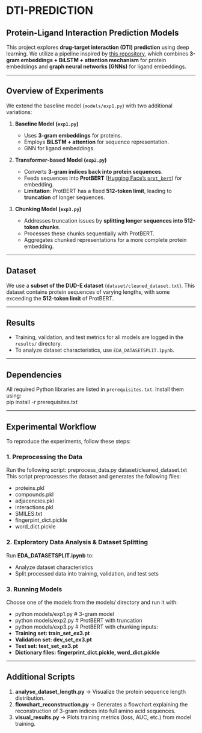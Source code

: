 # **DTI-PREDICTION**  
## **Protein-Ligand Interaction Prediction Models**  

This project explores **drug-target interaction (DTI) prediction** using deep learning. We utilize a pipeline inspired by [this repository](https://github.com/Fitnessnlp/DeepEmbedding-DTI/tree/master/dataset), which combines **3-gram embeddings + BiLSTM + attention mechanism** for protein embeddings and **graph neural networks (GNNs)** for ligand embeddings.  

---

## **Overview of Experiments**  

We extend the baseline model (`models/exp1.py`) with two additional variations:  

1. **Baseline Model (`exp1.py`)**  
   - Uses **3-gram embeddings** for proteins.  
   - Employs **BiLSTM + attention** for sequence representation.  
   - GNN for ligand embeddings.  

2. **Transformer-based Model (`exp2.py`)**  
   - Converts **3-gram indices back into protein sequences**.  
   - Feeds sequences into **ProtBERT** ([Hugging Face’s `prot_bert`](https://huggingface.co/Rostlab/prot_bert/tree/main)) for embedding.  
   - **Limitation**: ProtBERT has a fixed **512-token limit**, leading to **truncation** of longer sequences.  

3. **Chunking Model (`exp3.py`)**  
   - Addresses truncation issues by **splitting longer sequences into 512-token chunks**.  
   - Processes these chunks sequentially with ProtBERT.  
   - Aggregates chunked representations for a more complete protein embedding.  

---

## **Dataset**  

We use a **subset of the DUD-E dataset** (`dataset/cleaned_dataset.txt`). This dataset contains protein sequences of varying lengths, with some exceeding the **512-token limit** of ProtBERT.  

---

## **Results**  

- Training, validation, and test metrics for all models are logged in the `results/` directory.  
- To analyze dataset characteristics, use `EDA_DATASETSPLIT.ipynb`.  

---

## **Dependencies**  

All required Python libraries are listed in `prerequisites.txt`. Install them using:  
pip install -r prerequisites.txt

---

## **Experimental Workflow**
To reproduce the experiments, follow these steps: 
### **1. Preprocessing the Data**
Run the following script: preprocess_data.py dataset/cleaned_dataset.txt 
This script preprocesses the  dataset and generates the following files:
- proteins.pkl
- compounds.pkl
- adjacencies.pkl
- interactions.pkl
- SMILES.txt
- fingerpint_dict.pickle
- word_dict.pickle
  
### **2. Exploratory Data Analysis & Dataset Splitting**
Run  **EDA_DATASETSPLIT.ipynb**  to:
- Analyze dataset characteristics
- Split processed data into training, validation, and test sets

### **3. Running Models**
Choose one of the models from the models/ directory and run it with:
- python models/exp1.py  # 3-gram model  
- python models/exp2.py  # ProtBERT with truncation  
- python models/exp3.py  # ProtBERT with chunking
inputs:
- **Training set: train_set_ex3.pt**
- **Validation set: dev_set_ex3.pt**
- **Test set: test_set_ex3.pt**
- **Dictionary files: fingerprint_dict.pickle, word_dict.pickle**


---

## Additional Scripts
1. **analyse_dataset_length.py** &#8594; Visualize the protein sequence length distribution.
2. **flowchart_reconstruction.py** &#8594; Generates a flowchart explaining the reconstruction of 3-gram indices into full amino acid sequences.
3. **visual_results.py** &#8594; Plots training metrics (loss, AUC, etc.) from model training.


